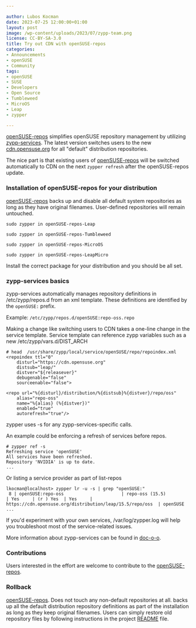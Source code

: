 ```yaml
---

author: Lubos Kocman
date: 2023-07-25 12:00:00+01:00
layout: post
image: /wp-content/uploads/2023/07/zypp-team.png
license: CC-BY-SA-3.0
title: Try out CDN with openSUSE-repos
categories:
- Announcements
- openSUSE
- Community
tags:
- openSUSE
- SUSE
- Developers
- Open Source
- Tumbleweed
- MicroOS
- Leap
- zypper

---
```


[openSUSE-repos](https://github.com/openSUSE/openSUSE-repos) simplifies openSUSE repository management by utilizing [zypp-services](https://doc.opensuse.org/projects/libzypp/HEAD/zypp-services.html#services-usecase-4).
The latest version switches users to the new [cdn.opensuse.org](https://code.opensuse.org/leap/features/issue/128) for all "default" distribution repositories.

The nice part is that existing users of [openSUSE-repos](https://github.com/openSUSE/openSUSE-repos) will be switched automatically to CDN on the next `zypper refresh` after the openSUSE-repos update.

### Installation of openSUSE-repos for your distribution

[openSUSE-repos](https://github.com/openSUSE/openSUSE-repos) backs up and disable all default system repositories as long as they have original filenames.
User-defined repositories will remain untouched.


`sudo zypper in openSUSE-repos-Leap` 

`sudo zypper in openSUSE-repos-Tumbleweed`

`sudo zypper in openSUSE-repos-MicroOS`

`sudo zypper in openSUSE-repos-LeapMicro`
  

Install the correct package for your distribution and you should be all set.

### zypp-services basics

zypp-services automatically manages repository definitions in /etc/zypp/repos.d from an xml template. 
These definitions are identified by the ```openSUSE:``` prefix.

Example:
```/etc/zypp/repos.d/openSUSE:repo-oss.repo```

Making a change like switching users to CDN takes a one-line change in the service template.
Service template can reference zypp variables such as a new /etc/zypp/vars.d/DIST_ARCH

```# head  /usr/share/zypp/local/service/openSUSE/repo/repoindex.xml```<br>
```<repoindex ttl="0"```<br>
```    disturl="https://cdn.opensuse.org"```<br>
```    distsub="leap/"```<br>
```    distver="${releasever}"```<br>
```    debugenable="false"```<br>
```    sourceenable="false">```<br>

```<repo url="%{disturl}/distribution/%{distsub}%{distver}/repo/oss"```<br>
```    alias="repo-oss"```<br>
```    name="%{alias} (%{distver})"```<br>
```    enabled="true"```<br>
```    autorefresh="true"/>```<br>

zypper uses -s for any zypp-services-specific calls.

An example could be enforcing a refresh of services before repos.

```# zypper ref -s```<br>
```Refreshing service 'openSUSE'```<br>
```All services have been refreshed.```<br>
```Repository 'NVIDIA' is up to date.```<br>
```...```

Or listing a service provider as part of list-repos

```lkocman@localhost> zypper lr -u -s | grep "openSUSE:"```<br>
``` 8 | openSUSE:repo-oss                      | repo-oss (15.5)               | Yes     | (r ) Yes  | Yes     | https://cdn.opensuse.org/distribution/leap/15.5/repo/oss  | openSUSE```<br>
```...```

If you'd experiment with your own services, /var/log/zypper.log will help you troubleshoot most of the service-related issues.

More information about zypp-services can be found in [doc-o-o](https://doc.opensuse.org/projects/libzypp/HEAD/zypp-services.html).

### Contributions

Users interested in the effort are welcome to contribute to the [openSUSE-repos](https://github.com/openSUSE/openSUSE-repos).

### Rollback

[openSUSE-repos](https://github.com/openSUSE/openSUSE-repos). Does not touch any non-default repositories at all.
backs up all the default distribution repository definitions as part of the installation as long as they keep original filenames.
Users can simply restore old repository files by following instructions in the project [README](https://github.com/openSUSE/openSUSE-repos#restoring-original-distribution-repositories) file.
 
<meta name="openSUSE, Tumbleweed, Developers, sysadmin, user, Open Source, rolling release, gamers, superuser, distrowatch, hacker, Leap, MicroOS, zypper, zypp-services" content="HTML,CSS,XML,JavaScript">

